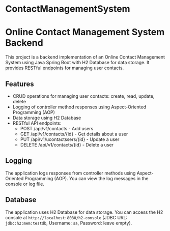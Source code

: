 # ContactManagementSystem
# Online Contact Management System Backend
 
This project is a backend implementation of an Online Contact Management System using Java Spring Boot with H2 Database for data storage. It provides RESTful endpoints for managing user contacts.
 
## Features
 
- CRUD operations for managing user contacts: create, read, update, delete
- Logging of controller method responses using Aspect-Oriented Programming (AOP)
- Data storage using H2 Database
- RESTful API endpoints:
  - POST /api/v1/contacts - Add users
  - GET /api/v1/contacts/{id} - Get details about a user
  - PUT /api/v1/ucontactssers/{id} - Update a user
  - DELETE /api/v1/contacts/{id} - Delete a user
 
## Logging
 
The application logs responses from controller methods using Aspect-Oriented Programming (AOP). You can view the log messages in the console or log file.
 
## Database
 
The application uses H2 Database for data storage. You can access the H2 console at `http://localhost:8080/h2-console` (JDBC URL: `jdbc:h2:mem:testdb`, Username: `sa`, Password: leave empty).
